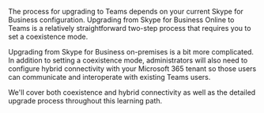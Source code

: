 The process for upgrading to Teams depends on your current Skype for Business configuration. Upgrading from Skype for Business Online to Teams is a relatively straightforward two-step process that requires you to set a coexistence mode.

Upgrading from Skype for Business on-premises is a bit more complicated. In addition to setting a coexistence mode, administrators will also need to configure hybrid connectivity with your Microsoft 365 tenant so those users can communicate and interoperate with existing Teams users.

We'll cover both coexistence and hybrid connectivity as well as the detailed upgrade process throughout this learning path.
